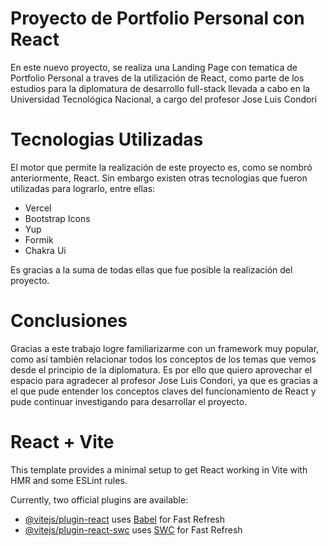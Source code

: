 # Proyecto de Portfolio Personal con React

En este nuevo proyecto, se realiza una Landing Page con tematica de Portfolio Personal a traves de la utilización de React, como parte de los estudios para la diplomatura de desarrollo full-stack llevada a cabo en la Universidad Tecnológica Nacional, a cargo del profesor Jose Luis Condori

# Tecnologias Utilizadas
El motor que permite la realización de este proyecto es, como se nombró anteriormente, React. Sin embargo existen otras tecnologias que fueron utilizadas para lograrlo, entre ellas:
- Vercel
- Bootstrap Icons
- Yup
- Formik
- Chakra Ui

Es gracias a la suma de todas ellas que fue posible la realización del proyecto.

# Conclusiones

Gracias a este trabajo logre familiarizarme con un framework muy popular, como así también relacionar todos los conceptos de los temas que vemos desde el principio de la diplomatura. Es por ello que quiero aprovechar el espacio para agradecer al profesor Jose Luis Condori, ya que es gracias a el que pude entender los conceptos claves del funcionamiento de React y pude continuar investigando para desarrollar el proyecto. 


# React + Vite

This template provides a minimal setup to get React working in Vite with HMR and some ESLint rules.

Currently, two official plugins are available:

- [@vitejs/plugin-react](https://github.com/vitejs/vite-plugin-react/blob/main/packages/plugin-react/README.md) uses [Babel](https://babeljs.io/) for Fast Refresh
- [@vitejs/plugin-react-swc](https://github.com/vitejs/vite-plugin-react-swc) uses [SWC](https://swc.rs/) for Fast Refresh
